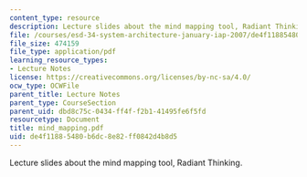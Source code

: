 ```yaml
---
content_type: resource
description: Lecture slides about the mind mapping tool, Radiant Thinking.
file: /courses/esd-34-system-architecture-january-iap-2007/de4f11885480b6dc8e82ff0842d4b8d5_mind_mapping.pdf
file_size: 474159
file_type: application/pdf
learning_resource_types:
- Lecture Notes
license: https://creativecommons.org/licenses/by-nc-sa/4.0/
ocw_type: OCWFile
parent_title: Lecture Notes
parent_type: CourseSection
parent_uid: dbd8c75c-0434-ff4f-f2b1-41495fe6f5fd
resourcetype: Document
title: mind_mapping.pdf
uid: de4f1188-5480-b6dc-8e82-ff0842d4b8d5
---
```

Lecture slides about the mind mapping tool, Radiant Thinking.
